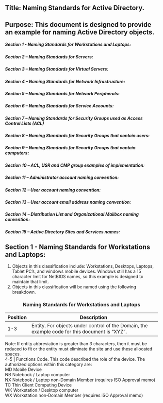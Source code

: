 ## Title: Naming Standards for Active Directory.

## Purpose:  This document is designed to provide an example for naming Active Directory objects.

##### Section 1 - Naming Standards for Workstations and Laptops:
##### Section 2 – Naming Standards for Servers:
##### Section 3 – Naming Standards for Virtual Servers:
##### Section 4 – Naming Standards for Network Infrastructure:
##### Section 5 – Naming Standards for Network Peripherals:
##### Section 6 – Naming Standards for Service Accounts:
##### Section 7 – Naming Standards for Security Groups used as Access Control Lists (ACL)
##### Section 8 – Naming Standards for Security Groups that contain users:
##### Section 9 – Naming Standards for Security Groups that contain computers:
##### Section 10 – ACL, USR and CMP group examples of implementation:
##### Section 11 – Administrator account naming convention:
##### Section 12 – User account naming convention:
##### Section 13 – User account email address naming convention:
##### Section 14 – Distribution List and Organizational Mailbox naming convention:
##### Section 15 – Active Directory Sites and Services names:

## Section 1 - Naming Standards for Workstations and Laptops:

1. Objects in this classification include:  Workstations, Desktops, Laptops, Tablet PC’s, and windows mobile devices.  Windows still has a 15 character limit for NetBIOS names, so this example is designed to maintain that limit.
2. Objects in this classification will be named using the following breakdown.


### <p align="center">Naming Standards for Workstations and Laptops</p>
| Position             | Description                                                                                                 |
| -------------------- | ----------------------------------------------------------------------------------------------------------- |
1-3 | Entity.  For objects under control of the <Entity Name> Domain, the example code for this document is “XYZ”. </br>
Note: If entity abbreviation is greater than 3 characters, then it must be reduced to fit or the entity must eliminate the site and use these allocated spaces. </br>
4-5 | Functions Code.  This code described the role of the device.  The authorized options within this category are: </br>
MD	Mobile Device</br>
NB	Notebook / Laptop computer</br>
NX	Notebook / Laptop non-Domain Member (requires ISO Approval memo)</br>
TC	Thin Client Computing Device</br>
WK	Workstation / Desktop computer</br>
WX	Workstation non-Domain Member (requires ISO Approval memo)</br>
